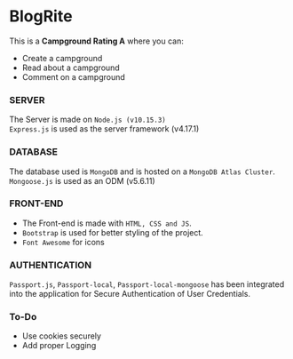 # BlogRite

This is a **Campground Rating A** where you can:
- Create a campground
- Read about a campground
- Comment on a campground

### SERVER

The Server is made on `Node.js (v10.15.3)`
<br/>
`Express.js` is used as the server framework (v4.17.1)

### DATABASE

The database used is `MongoDB` and is hosted on a `MongoDB Atlas Cluster`.
<br/>
`Mongoose.js` is used as an ODM (v5.6.11)

### FRONT-END

- The Front-end is made with `HTML, CSS and JS`.
- `Bootstrap` is used for better styling of the project.
- `Font Awesome` for icons


### AUTHENTICATION

`Passport.js`, `Passport-local`, `Passport-local-mongoose` has been integrated into the application for Secure Authentication of User Credentials.

### To-Do

- Use cookies securely
- Add proper Logging